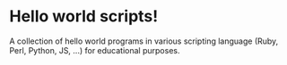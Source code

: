 # Hello world scripts!

A collection of hello world programs in various scripting language (Ruby, Perl, Python, JS, ...) for educational purposes.